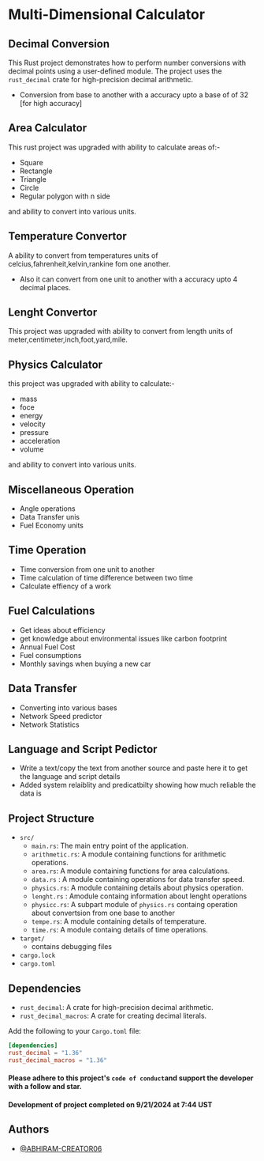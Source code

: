 
# Multi-Dimensional Calculator
## Decimal Conversion

This Rust project demonstrates how to perform number conversions with decimal points using a user-defined module. The project uses the `rust_decimal` crate for high-precision decimal arithmetic.
- Conversion from base to another with a accuracy upto a base of of 32 [for high accuracy] 

## Area Calculator
This rust project was upgraded with ability to calculate areas of:-
- Square
- Rectangle
- Triangle
- Circle
- Regular polygon with n side

and ability to convert into various units.

## Temperature Convertor
A ability to convert from temperatures units of celcius,fahrenheit,kelvin,rankine fom one another.
-  Also it can convert from one unit to another with a accuracy upto 4 decimal places.

## Lenght Convertor
This project was upgraded with ability to convert from length units of meter,centimeter,inch,foot,yard,mile.

## Physics Calculator
this project was upgraded with ability to calculate:-
- mass
- foce
- energy
- velocity
- pressure
- acceleration
- volume

and  ability to convert into various units.

## Miscellaneous Operation
- Angle operations
- Data Transfer unis
- Fuel Economy units

## Time Operation
-  Time conversion from one unit to another
- Time calculation of time difference between two time
- Calculate effiency of a work

## Fuel Calculations
- Get ideas about efficiency
- get knowledge about environmental issues like carbon footprint
- Annual Fuel Cost
- Fuel consumptions
- Monthly savings when buying a new car

## Data Transfer
- Converting into various bases
- Network Speed predictor
- Network Statistics

## Language and Script Pedictor
- Write a text/copy the text from another source and paste here it to get the language and script details
- Added system relaiblity and predicatbilty showing how much reliable the data is

## Project Structure

- `src/`
  - `main.rs`: The main entry point of the application.
  - `arithmetic.rs`: A module containing functions for arithmetic operations.
  - `area.rs`: A module containing functions for area calculations.
  - `data.rs` : A module containing operations for data transfer speed.
  - `physics.rs`: A module containing details about physics operation.
  - `lenght.rs` : Amodule containg information about lenght operations
  - `physicc.rs`: A subpart module of `physics.rs` containg operation about convertsion from one base to another
  - `tempe.rs`: A module containing details of temperature.
  - `time.rs`: A module containg details of time operations.
- `target/`
     - contains debugging files
- `cargo.lock`
- `cargo.toml`

## Dependencies

- `rust_decimal`: A crate for high-precision decimal arithmetic.
- `rust_decimal_macros`: A crate for creating decimal literals.

Add the following to your `Cargo.toml` file:

```toml
[dependencies]
rust_decimal = "1.36"
rust_decimal_macros = "1.36"
```

#### Please adhere to this project's `code of conduct`and support the developer with a follow and star.

#### Development of project completed on 9/21/2024 at 7:44 UST



## Authors

- [@ABHIRAM-CREATOR06](https://github.com/ABHIRAM-CREATOR06)

